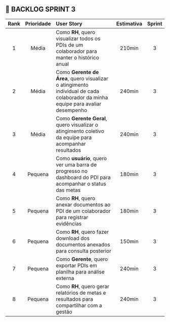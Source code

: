 ## 📝 BACKLOG SPRINT 3

|   Rank  |   Prioridade   |   User Story   |   Estimativa   |   Sprint   |
|:------:|:-----:|:-----|:------:|:------:|
|1|  Média   |Como **RH**, quero visualizar todos os PDIs de um colaborador para manter o histórico anual|   210min   |3|
|2|  Média   |Como **Gerente de Área**, quero visualizar o atingimento individual de cada colaborador da minha equipe para avaliar desempenho|   240min   |3|
|3|  Média   |Como **Gerente Geral**, quero visualizar o atingimento coletivo da equipe para acompanhar resultados|   240min   |3|
|4|   Pequena   |Como **usuário**, quero ver uma barra de progresso no dashboard do PDI para acompanhar o status das metas|   180min   |3|
|5|   Pequena   |Como **RH**, quero anexar documentos ao PDI de um colaborador para registrar evidências|   180min   |3|
|6|   Pequena   |Como **RH**, quero fazer download dos documentos anexados para consulta posterior|   150min   |3|
|7|   Pequena   |Como **Gerente**, quero exportar PDIs em planilha para análise externa|   240min   |3|
|8|   Pequena   |Como **RH**, quero gerar relatórios de metas e resultados para compartilhar com a gestão|   240min   |3|